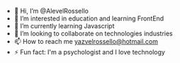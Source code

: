 - 👋 Hi, I’m @AlevelRossello
- 👀 I’m interested in education and learning FrontEnd
- 🌱 I’m currently learning Javascript
- 💞️ I’m looking to collaborate on technologies industries
- 📫 How to reach me yazvelrossello@hotmail.com
- ⚡ Fun fact: I'm a psychologist and I love technology

<!---
AlevelRossello/AlevelRossello is a ✨ special ✨ repository because its `README.md` (this file) appears on your GitHub profile.
You can click the Preview link to take a look at your changes.
--->
